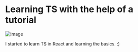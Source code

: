 # Learning TS with the help of a tutorial


![image](https://user-images.githubusercontent.com/86847314/159785969-0e356def-8eef-4370-a314-2cc9470c5f3f.png)


I started to learn TS in React and learning the basics. :) 
